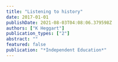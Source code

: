 ```yaml
---
title: "Listening to history"
date: 2017-01-01
publishDate: 2021-08-03T04:08:06.379598Z
authors: ["K Heggart"]
publication_types: ["2"]
abstract: ""
featured: false
publication: "*Independent Education*"
---
```


